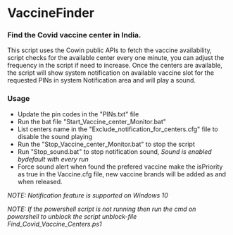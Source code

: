 # VaccineFinder

### Find the Covid vaccine center in India.

This script uses the Cowin public APIs to fetch the vaccine availability, script checks for the available center every one minute, you can adjust the frequency in the script if need to increase.
Once the centers are available, the script will show system notification on available vaccine slot for the requested PINs in system Notification area and will play a sound.

### Usage

* Update the pin codes in the "PINs.txt" file
* Run the bat file "Start_Vaccine_center_Monitor.bat"
* List centers name in the "Exclude_notification_for_centers.cfg" file to disable the sound playing
* Run the "Stop_Vaccine_center_Monitor.bat" to stop the script
* Run "Stop_sound.bat" to stop notification sound, *Sound is enabled bydefault with every run*
* Force sound alert when found the prefered vaccine make the isPriority as true in the Vaccine.cfg file, new vaccine brands will be added as and when released.

*NOTE: Notification feature is supported on Windows 10*

*NOTE: If the powershell script is not running then run the cmd on powershell to unblock the script unblock-file Find_Covid_Vaccine_Centers.ps1*
